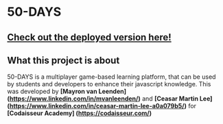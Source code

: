 
# 50-DAYS
## [Check out the deployed version here!](https://elastic-borg-3a111a.netlify.com)
## What this project is about

50-DAYS is a multiplayer game-based learning platform, that can be used by students and developers to enhance their javascript knowledge.  This was developed by **[Mayron van Leenden] (https://www.linkedin.com/in/mvanleenden/)** and **[Ceasar Martin Lee] (https://www.linkedin.com/in/ceasar-martin-lee-a0a079b5/)** for **[Codaisseur Academy] (https://codaisseur.com/)**
